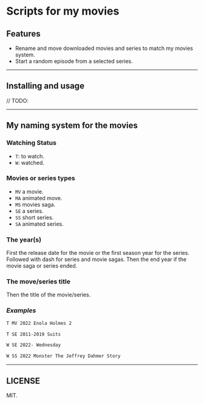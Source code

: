 # Scripts for my movies

## Features

- Rename and move downloaded movies and series to match my movies system.
- Start a random episode from a selected series.

---

## Installing and usage

// TODO:

---

## My naming system for the movies

### Watching Status

- `T`: to watch.
- `W`: watched.

### Movies or series types

- `MV` a movie.
- `MA` animated move.
- `MS` movies saga.
- `SE` a series.
- `SS` short series.
- `SA` animated series.

### The year(s)

First the release date for the movie or the first season year for the series. Followed with dash for series and movie sagas. Then the end year if the movie saga or series ended.

### The move/series title

Then the title of the movie/series.

### _Examples_

```txt
T MV 2022 Enola Holmes 2

T SE 2011-2019 Suits

W SE 2022- Wednesday

W SS 2022 Monster The Jeffrey Dahmer Story
```

---

## LICENSE

MIT.
